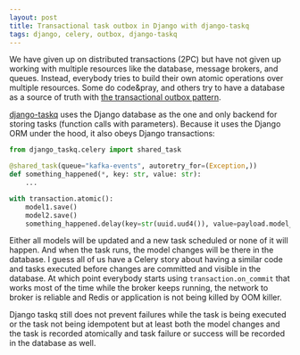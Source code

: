 ```yaml
---
layout: post
title: Transactional task outbox in Django with django-taskq
tags: django, celery, outbox, django-taskq
---
```


We have given up on distributed transactions (2PC) but have not given up working with multiple resources like the database, message brokers, and queues. Instead, everybody tries to build their own atomic operations over multiple resources. Some do code&pray, and others try to have a database as a source of truth with [the transactional outbox pattern](https://microservices.io/patterns/data/transactional-outbox.html).

[django-taskq](https://pypi.org/project/django-taskq/) uses the Django database as the one and only backend for storing tasks (function calls with parameters). Because it uses the Django ORM under the hood, it also obeys Django transactions:

```python
from django_taskq.celery import shared_task

@shared_task(queue="kafka-events", autoretry_for=(Exception,))
def something_happened(*, key: str, value: str):
    ...

with transaction.atomic():
	model1.save()
	model2.save()
	something_happened.delay(key=str(uuid.uud4()), value=payload.model_dump_json())
```

Either all models will be updated and a new task scheduled or none of it will happen. And when the task runs, the model changes will be there in the database. I guess all of us have a Celery story about having a similar code and tasks executed before changes are committed and visible in the database. At which point everybody starts using `transaction.on_commit` that works most of the time while the broker keeps running, the network to broker is reliable and Redis or application is not being killed by OOM killer.

Django taskq still does not prevent failures while the task is being executed or the task not being idempotent but at least both the model changes and the task is recorded atomically and task failure or success will be recorded in the database as well.
